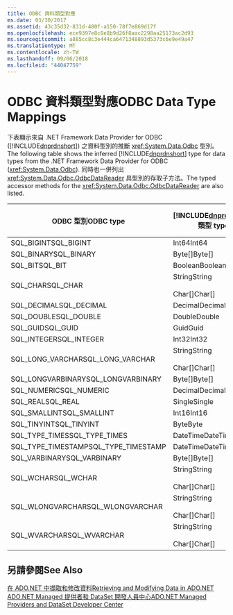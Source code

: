 ```yaml
---
title: ODBC 資料類型對應
ms.date: 03/30/2017
ms.assetid: 43c35d32-831d-480f-a150-78f7e869d17f
ms.openlocfilehash: ece9397e8c8e8b9d26f8aac2298aa25173ac2d93
ms.sourcegitcommit: a885cc8c3e444ca6471348893d5373c6e9e49a47
ms.translationtype: MT
ms.contentlocale: zh-TW
ms.lasthandoff: 09/06/2018
ms.locfileid: "44047759"
---
```

# <a name="odbc-data-type-mappings"></a><span data-ttu-id="e7016-102">ODBC 資料類型對應</span><span class="sxs-lookup"><span data-stu-id="e7016-102">ODBC Data Type Mappings</span></span>
<span data-ttu-id="e7016-103">下表顯示來自 .NET Framework Data Provider for ODBC ([!INCLUDE[dnprdnshort](../../../../includes/dnprdnshort-md.md)]) 之資料型別的推斷 <xref:System.Data.Odbc> 型別。</span><span class="sxs-lookup"><span data-stu-id="e7016-103">The following table shows the inferred [!INCLUDE[dnprdnshort](../../../../includes/dnprdnshort-md.md)] type for data types from the .NET Framework Data Provider for ODBC (<xref:System.Data.Odbc>).</span></span> <span data-ttu-id="e7016-104">同時也一併列出 <xref:System.Data.Odbc.OdbcDataReader> 具型別的存取子方法。</span><span class="sxs-lookup"><span data-stu-id="e7016-104">The typed accessor methods for the <xref:System.Data.Odbc.OdbcDataReader> are also listed.</span></span>  
  
|<span data-ttu-id="e7016-105">ODBC 型別</span><span class="sxs-lookup"><span data-stu-id="e7016-105">ODBC type</span></span>|[!INCLUDE[dnprdnshort](../../../../includes/dnprdnshort-md.md)]<span data-ttu-id="e7016-106"> 類型</span><span class="sxs-lookup"><span data-stu-id="e7016-106"> type</span></span>|[!INCLUDE[dnprdnshort](../../../../includes/dnprdnshort-md.md)]<span data-ttu-id="e7016-107"> 具型別的存取子</span><span class="sxs-lookup"><span data-stu-id="e7016-107"> typed accessor</span></span>|  
|---------------|----------------------------------------------------------------------|--------------------------------------------------------------------------------|  
|<span data-ttu-id="e7016-108">SQL_BIGINT</span><span class="sxs-lookup"><span data-stu-id="e7016-108">SQL_BIGINT</span></span>|<span data-ttu-id="e7016-109">Int64</span><span class="sxs-lookup"><span data-stu-id="e7016-109">Int64</span></span>|<span data-ttu-id="e7016-110">GetInt64()</span><span class="sxs-lookup"><span data-stu-id="e7016-110">GetInt64()</span></span>|  
|<span data-ttu-id="e7016-111">SQL_BINARY</span><span class="sxs-lookup"><span data-stu-id="e7016-111">SQL_BINARY</span></span>|<span data-ttu-id="e7016-112">Byte[]</span><span class="sxs-lookup"><span data-stu-id="e7016-112">Byte[]</span></span>|<span data-ttu-id="e7016-113">GetBytes()</span><span class="sxs-lookup"><span data-stu-id="e7016-113">GetBytes()</span></span>|  
|<span data-ttu-id="e7016-114">SQL_BIT</span><span class="sxs-lookup"><span data-stu-id="e7016-114">SQL_BIT</span></span>|<span data-ttu-id="e7016-115">Boolean</span><span class="sxs-lookup"><span data-stu-id="e7016-115">Boolean</span></span>|<span data-ttu-id="e7016-116">GetBoolean()</span><span class="sxs-lookup"><span data-stu-id="e7016-116">GetBoolean()</span></span>|  
|<span data-ttu-id="e7016-117">SQL_CHAR</span><span class="sxs-lookup"><span data-stu-id="e7016-117">SQL_CHAR</span></span>|<span data-ttu-id="e7016-118">String</span><span class="sxs-lookup"><span data-stu-id="e7016-118">String</span></span><br /><br /> <span data-ttu-id="e7016-119">Char[]</span><span class="sxs-lookup"><span data-stu-id="e7016-119">Char[]</span></span>|<span data-ttu-id="e7016-120">GetString()</span><span class="sxs-lookup"><span data-stu-id="e7016-120">GetString()</span></span><br /><br /> <span data-ttu-id="e7016-121">GetChars()</span><span class="sxs-lookup"><span data-stu-id="e7016-121">GetChars()</span></span>|  
|<span data-ttu-id="e7016-122">SQL_DECIMAL</span><span class="sxs-lookup"><span data-stu-id="e7016-122">SQL_DECIMAL</span></span>|<span data-ttu-id="e7016-123">Decimal</span><span class="sxs-lookup"><span data-stu-id="e7016-123">Decimal</span></span>|<span data-ttu-id="e7016-124">GetDecimal()</span><span class="sxs-lookup"><span data-stu-id="e7016-124">GetDecimal()</span></span>|  
|<span data-ttu-id="e7016-125">SQL_DOUBLE</span><span class="sxs-lookup"><span data-stu-id="e7016-125">SQL_DOUBLE</span></span>|<span data-ttu-id="e7016-126">Double</span><span class="sxs-lookup"><span data-stu-id="e7016-126">Double</span></span>|<span data-ttu-id="e7016-127">GetDouble()</span><span class="sxs-lookup"><span data-stu-id="e7016-127">GetDouble()</span></span>|  
|<span data-ttu-id="e7016-128">SQL_GUID</span><span class="sxs-lookup"><span data-stu-id="e7016-128">SQL_GUID</span></span>|<span data-ttu-id="e7016-129">Guid</span><span class="sxs-lookup"><span data-stu-id="e7016-129">Guid</span></span>|<span data-ttu-id="e7016-130">GetGuid()</span><span class="sxs-lookup"><span data-stu-id="e7016-130">GetGuid()</span></span>|  
|<span data-ttu-id="e7016-131">SQL_INTEGER</span><span class="sxs-lookup"><span data-stu-id="e7016-131">SQL_INTEGER</span></span>|<span data-ttu-id="e7016-132">Int32</span><span class="sxs-lookup"><span data-stu-id="e7016-132">Int32</span></span>|<span data-ttu-id="e7016-133">GetInt32()</span><span class="sxs-lookup"><span data-stu-id="e7016-133">GetInt32()</span></span>|  
|<span data-ttu-id="e7016-134">SQL_LONG_VARCHAR</span><span class="sxs-lookup"><span data-stu-id="e7016-134">SQL_LONG_VARCHAR</span></span>|<span data-ttu-id="e7016-135">String</span><span class="sxs-lookup"><span data-stu-id="e7016-135">String</span></span><br /><br /> <span data-ttu-id="e7016-136">Char[]</span><span class="sxs-lookup"><span data-stu-id="e7016-136">Char[]</span></span>|<span data-ttu-id="e7016-137">GetString()</span><span class="sxs-lookup"><span data-stu-id="e7016-137">GetString()</span></span><br /><br /> <span data-ttu-id="e7016-138">GetChars()</span><span class="sxs-lookup"><span data-stu-id="e7016-138">GetChars()</span></span>|  
|<span data-ttu-id="e7016-139">SQL_LONGVARBINARY</span><span class="sxs-lookup"><span data-stu-id="e7016-139">SQL_LONGVARBINARY</span></span>|<span data-ttu-id="e7016-140">Byte[]</span><span class="sxs-lookup"><span data-stu-id="e7016-140">Byte[]</span></span>|<span data-ttu-id="e7016-141">GetBytes()</span><span class="sxs-lookup"><span data-stu-id="e7016-141">GetBytes()</span></span>|  
|<span data-ttu-id="e7016-142">SQL_NUMERIC</span><span class="sxs-lookup"><span data-stu-id="e7016-142">SQL_NUMERIC</span></span>|<span data-ttu-id="e7016-143">Decimal</span><span class="sxs-lookup"><span data-stu-id="e7016-143">Decimal</span></span>|<span data-ttu-id="e7016-144">GetDecimal()</span><span class="sxs-lookup"><span data-stu-id="e7016-144">GetDecimal()</span></span>|  
|<span data-ttu-id="e7016-145">SQL_REAL</span><span class="sxs-lookup"><span data-stu-id="e7016-145">SQL_REAL</span></span>|<span data-ttu-id="e7016-146">Single</span><span class="sxs-lookup"><span data-stu-id="e7016-146">Single</span></span>|<span data-ttu-id="e7016-147">GetFloat()</span><span class="sxs-lookup"><span data-stu-id="e7016-147">GetFloat()</span></span>|  
|<span data-ttu-id="e7016-148">SQL_SMALLINT</span><span class="sxs-lookup"><span data-stu-id="e7016-148">SQL_SMALLINT</span></span>|<span data-ttu-id="e7016-149">Int16</span><span class="sxs-lookup"><span data-stu-id="e7016-149">Int16</span></span>|<span data-ttu-id="e7016-150">GetInt16()</span><span class="sxs-lookup"><span data-stu-id="e7016-150">GetInt16()</span></span>|  
|<span data-ttu-id="e7016-151">SQL_TINYINT</span><span class="sxs-lookup"><span data-stu-id="e7016-151">SQL_TINYINT</span></span>|<span data-ttu-id="e7016-152">Byte</span><span class="sxs-lookup"><span data-stu-id="e7016-152">Byte</span></span>|<span data-ttu-id="e7016-153">GetByte()</span><span class="sxs-lookup"><span data-stu-id="e7016-153">GetByte()</span></span>|  
|<span data-ttu-id="e7016-154">SQL_TYPE_TIMES</span><span class="sxs-lookup"><span data-stu-id="e7016-154">SQL_TYPE_TIMES</span></span>|<span data-ttu-id="e7016-155">DateTime</span><span class="sxs-lookup"><span data-stu-id="e7016-155">DateTime</span></span>|<span data-ttu-id="e7016-156">GetDateTime()</span><span class="sxs-lookup"><span data-stu-id="e7016-156">GetDateTime()</span></span>|  
|<span data-ttu-id="e7016-157">SQL_TYPE_TIMESTAMP</span><span class="sxs-lookup"><span data-stu-id="e7016-157">SQL_TYPE_TIMESTAMP</span></span>|<span data-ttu-id="e7016-158">DateTime</span><span class="sxs-lookup"><span data-stu-id="e7016-158">DateTime</span></span>|<span data-ttu-id="e7016-159">GetDateTime()</span><span class="sxs-lookup"><span data-stu-id="e7016-159">GetDateTime()</span></span>|  
|<span data-ttu-id="e7016-160">SQL_VARBINARY</span><span class="sxs-lookup"><span data-stu-id="e7016-160">SQL_VARBINARY</span></span>|<span data-ttu-id="e7016-161">Byte[]</span><span class="sxs-lookup"><span data-stu-id="e7016-161">Byte[]</span></span>|<span data-ttu-id="e7016-162">GetBytes()</span><span class="sxs-lookup"><span data-stu-id="e7016-162">GetBytes()</span></span>|  
|<span data-ttu-id="e7016-163">SQL_WCHAR</span><span class="sxs-lookup"><span data-stu-id="e7016-163">SQL_WCHAR</span></span>|<span data-ttu-id="e7016-164">String</span><span class="sxs-lookup"><span data-stu-id="e7016-164">String</span></span><br /><br /> <span data-ttu-id="e7016-165">Char[]</span><span class="sxs-lookup"><span data-stu-id="e7016-165">Char[]</span></span>|<span data-ttu-id="e7016-166">GetString()</span><span class="sxs-lookup"><span data-stu-id="e7016-166">GetString()</span></span><br /><br /> <span data-ttu-id="e7016-167">GetChars()</span><span class="sxs-lookup"><span data-stu-id="e7016-167">GetChars()</span></span>|  
|<span data-ttu-id="e7016-168">SQL_WLONGVARCHAR</span><span class="sxs-lookup"><span data-stu-id="e7016-168">SQL_WLONGVARCHAR</span></span>|<span data-ttu-id="e7016-169">String</span><span class="sxs-lookup"><span data-stu-id="e7016-169">String</span></span><br /><br /> <span data-ttu-id="e7016-170">Char[]</span><span class="sxs-lookup"><span data-stu-id="e7016-170">Char[]</span></span>|<span data-ttu-id="e7016-171">GetString()</span><span class="sxs-lookup"><span data-stu-id="e7016-171">GetString()</span></span><br /><br /> <span data-ttu-id="e7016-172">GetChars()</span><span class="sxs-lookup"><span data-stu-id="e7016-172">GetChars()</span></span>|  
|<span data-ttu-id="e7016-173">SQL_WVARCHAR</span><span class="sxs-lookup"><span data-stu-id="e7016-173">SQL_WVARCHAR</span></span>|<span data-ttu-id="e7016-174">String</span><span class="sxs-lookup"><span data-stu-id="e7016-174">String</span></span><br /><br /> <span data-ttu-id="e7016-175">Char[]</span><span class="sxs-lookup"><span data-stu-id="e7016-175">Char[]</span></span>|<span data-ttu-id="e7016-176">GetString()</span><span class="sxs-lookup"><span data-stu-id="e7016-176">GetString()</span></span><br /><br /> <span data-ttu-id="e7016-177">GetChars()</span><span class="sxs-lookup"><span data-stu-id="e7016-177">GetChars()</span></span>|  
  
## <a name="see-also"></a><span data-ttu-id="e7016-178">另請參閱</span><span class="sxs-lookup"><span data-stu-id="e7016-178">See Also</span></span>  
 [<span data-ttu-id="e7016-179">在 ADO.NET 中擷取和修改資料</span><span class="sxs-lookup"><span data-stu-id="e7016-179">Retrieving and Modifying Data in ADO.NET</span></span>](../../../../docs/framework/data/adonet/retrieving-and-modifying-data.md)  
 [<span data-ttu-id="e7016-180">ADO.NET Managed 提供者和 DataSet 開發人員中心</span><span class="sxs-lookup"><span data-stu-id="e7016-180">ADO.NET Managed Providers and DataSet Developer Center</span></span>](https://go.microsoft.com/fwlink/?LinkId=217917)
